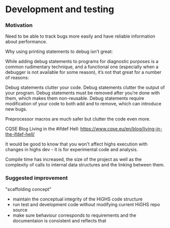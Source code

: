 
# Development and testing

### Motivation

Need to be able to track bugs more easily and have reliable information about
performance.

Why using printing statements to debug isn’t great:

While adding debug statements to programs for diagnostic purposes is a common 
rudimentary technique, and a functional one (especially when a debugger is not
 available for some reason), it’s not that great for a number of reasons:

Debug statements clutter your code.
Debug statements clutter the output of your program.
Debug statements must be removed after you’re done with them, which makes them
non-reusable.
Debug statements require modification of your code to both add and to remove,
which can introduce new bugs.

Preprocessor macros are much safer but clutter the code even more.

CQSE Blog
Living in the #ifdef Hell: https://www.cqse.eu/en/blog/living-in-the-ifdef-hell/

It would be good to know that you won't affect highs execution with changes in
highs dev - it is for experimental code and analysis.


Compile time has increased, the size of the project as well as the complexity of
calls to internal data structures and the linking between them.

### Suggested improvement

"scaffolding concept"

- maintain the conceptual integrity of the HiGHS code structure
- run test and development code without modifying current HiGHS repo source 
- make sure behaviour corresponds to requirements and the documentaion is
  consistent and reflects that